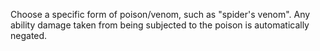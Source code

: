 Choose a specific form of poison/venom, such as "spider's venom". Any ability damage taken from being subjected to the poison is automatically negated.